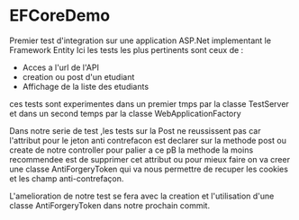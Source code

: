 # EFCoreDemo
Premier test d'integration sur une application ASP.Net implementant le Framework Entity
Ici les tests les plus pertinents sont ceux de :

 - Acces a l'url de l'API
 - creation ou post d'un etudiant 
 - Affichage de la liste des etudiants

ces tests sont experimentes dans un premier tmps par la classe TestServer et dans un second temps par la classe WebApplicationFactory

Dans notre serie de test ,les tests sur la Post ne reussissent pas  car l'attribut pour le jeton anti contrefacon est declarer sur la methode post ou create de notre controller
pour palier a ce pB la methode la moins recommendee est de supprimer cet attribut ou pour mieux faire on va creer une classe AntiForgeryToken qui va nous permettre de recuper 
les cookies et les champ anti-contrefaçon.

L'amelioration de notre test se fera avec la creation et l'utilisation d'une classe AntiForgeryToken dans notre prochain commit.
